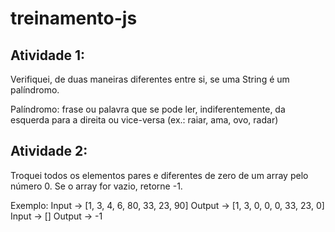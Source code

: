 # treinamento-js
## Atividade 1: 

Verifiquei, de duas maneiras diferentes entre si, se uma String é um palíndromo.

Palíndromo: frase ou palavra que se pode ler, indiferentemente, da esquerda para a direita ou vice-versa (ex.: raiar, ama, ovo, radar)  

## Atividade 2: 

Troquei todos os elementos pares e diferentes de zero de um array pelo número 0. Se o array for vazio, retorne -1.  

Exemplo: Input -> [1, 3, 4, 6, 80, 33, 23, 90]  Output -> [1, 3, 0, 0, 0, 33, 23, 0]  Input -> []  Output -> -1
